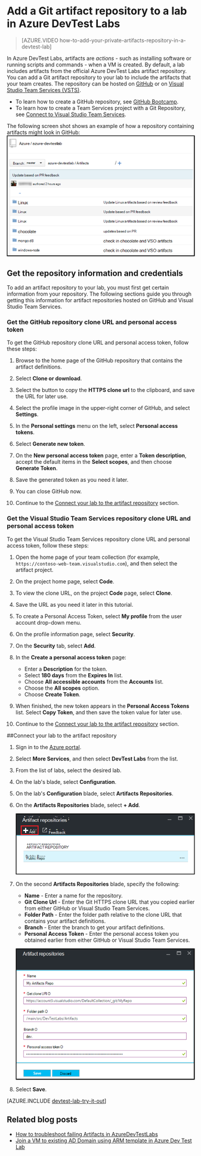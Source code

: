 <properties
    pageTitle="Add a Git artifact repository to a lab in Azure DevTest Labs | Microsoft Azure"
    description="Add a GitHub or Visual Studio Team Services Git repository for your custom artifacts source in Azure DevTest Labs"
    services="devtest-lab,virtual-machines,visual-studio-online"
    documentationCenter="na"
    authors="tomarcher"
    manager="douge"
    editor=""/>

<tags
    ms.service="devtest-lab"
    ms.workload="na"
    ms.tgt_pltfrm="na"
    ms.devlang="na"
    ms.topic="article"
    ms.date="09/06/2016"
    ms.author="tarcher"/>

# <a name="add-a-git-artifact-repository-to-a-lab-in-azure-devtest-labs"></a>Add a Git artifact repository to a lab in Azure DevTest Labs

> [AZURE.VIDEO how-to-add-your-private-artifacts-repository-in-a-devtest-lab]

In Azure DevTest Labs, artifacts are *actions* - such as installing software or running scripts and commands - when a VM is created. By default, a lab includes artifacts from the official Azure DevTest Labs artifact repository. You can add a Git artifact repository to your lab to include the artifacts that your team creates. The repository can be hosted on [GitHub](https://github.com) or on [Visual Studio Team Services (VSTS)](https://visualstudio.com).

- To learn how to create a GitHub repository, see [GitHub Bootcamp](https://help.github.com/categories/bootcamp/).
- To learn how to create a Team Services project with a Git Repository, see [Connect to Visual Studio Team Services](https://www.visualstudio.com/get-started/setup/connect-to-visual-studio-online).

The following screen shot shows an example of how a repository containing artifacts might look in GitHub:  
![Sample GitHub artifacts repo](./media/devtest-lab-add-artifact-repo/devtestlab-github-artifact-repo-home.png)


## <a name="get-the-repository-information-and-credentials"></a>Get the repository information and credentials

To add an artifact repository to your lab, you must first get certain information from your repository. The following sections guide you through getting this information for artifact repositories hosted on GitHub and Visual Studio Team Services.

### <a name="get-the-github-repository-clone-url-and-personal-access-token"></a>Get the GitHub repository clone URL and personal access token

To get the GitHub repository clone URL and personal access token, follow these steps:

1. Browse to the home page of the GitHub repository that contains the artifact definitions.

1. Select **Clone or download**.

1. Select the button to copy the **HTTPS clone url** to the clipboard, and save the URL for later use.

1. Select the profile image in the upper-right corner of GitHub, and select **Settings**.

1. In the **Personal settings** menu on the left, select **Personal access tokens**.

1. Select **Generate new token**.

1. On the **New personal access token** page, enter a **Token description**, accept the default items in the **Select scopes**, and then choose **Generate Token**.

1. Save the generated token as you need it later.

1. You can close GitHub now.   

1. Continue to the [Connect your lab to the artifact repository](#connect-your-lab-to-the-artifact-repository) section.

### <a name="get-the-visual-studio-team-services-repository-clone-url-and-personal-access-token"></a>Get the Visual Studio Team Services repository clone URL and personal access token

To get the Visual Studio Team Services repository clone URL and personal access token, follow these steps:

1. Open the home page of your team collection (for example, `https://contoso-web-team.visualstudio.com`), and then select the artifact project.

1. On the project home page, select **Code**.

1. To view the clone URL, on the project **Code** page, select **Clone**.

1. Save the URL as you need it later in this tutorial.

1. To create a Personal Access Token, select **My profile** from the user account drop-down menu.

1. On the profile information page, select **Security**.

1. On the **Security** tab, select **Add**.

1. In the **Create a personal access token** page:

    - Enter a **Description** for the token.
    - Select **180 days** from the **Expires In** list.
    - Choose **All accessible accounts** from the **Accounts** list.
    - Choose the **All scopes** option.
    - Choose **Create Token**.

1. When finished, the new token appears in the **Personal Access Tokens** list. Select **Copy Token**, and then save the token value for later use.

1. Continue to the [Connect your lab to the artifact repository](#connect-your-lab-to-the-artifact-repository) section.

##<a name="connect-your-lab-to-the-artifact-repository"></a>Connect your lab to the artifact repository

1. Sign in to the [Azure portal](http://go.microsoft.com/fwlink/p/?LinkID=525040).

1. Select **More Services**, and then select **DevTest Labs** from the list.

1. From the list of labs, select the desired lab.   

1. On the lab's blade, select **Configuration**.

1. On the lab's **Configuration** blade, select **Artifacts Repositories**.

1. On the **Artifacts Repositories** blade, select **+ Add**.

    ![Add artifact repository button](./media/devtest-lab-add-artifact-repo/add-artifact-repo.png)
 
1. On the second **Artifacts Repositories** blade, specify the following:

    - **Name** - Enter a name for the repository.
    - **Git Clone Url** - Enter the Git HTTPS clone URL that you copied earlier from either GitHub or Visual Studio Team Services. 
    - **Folder Path** - Enter the folder path relative to the clone URL that contains your artifact definitions.
    - **Branch** - Enter the branch to get your artifact definitions.
    - **Personal Access Token** - Enter the personal access token you obtained earlier from either GitHub or Visual Studio Team Services. 
     
    ![Artifact repo blade](./media/devtest-lab-add-artifact-repo/artifact-repo-blade.png)

1. Select **Save**.

[AZURE.INCLUDE [devtest-lab-try-it-out](../../includes/devtest-lab-try-it-out.md)]

## <a name="related-blog-posts"></a>Related blog posts
- [How to troubleshoot failing Artifacts in AzureDevTestLabs](http://www.visualstudiogeeks.com/blog/DevOps/How-to-troubleshoot-failing-artifacts-in-AzureDevTestLabs)
- [Join a VM to existing AD Domain using ARM template in Azure Dev Test Lab](http://www.visualstudiogeeks.com/blog/DevOps/Join-a-VM-to-existing-AD-domain-using-ARM-template-AzureDevTestLabs)